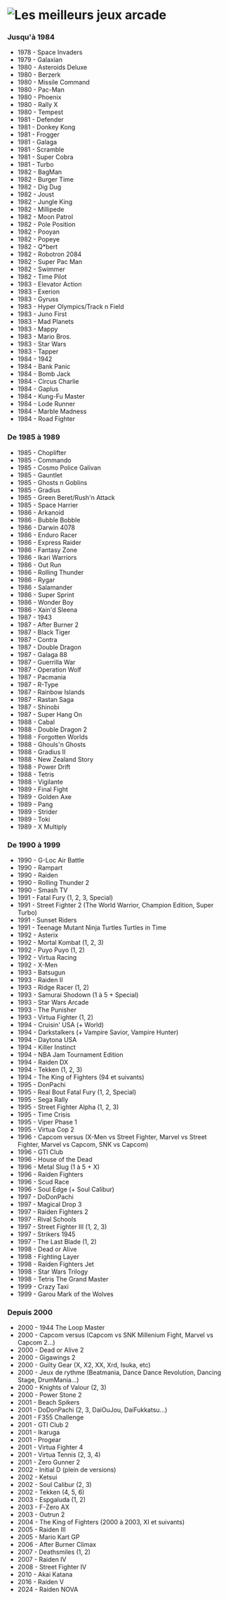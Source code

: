 # ![Les meilleurs jeux arcade](images/arcade.jpg)

### Jusqu'à 1984
- 1978 - Space Invaders
- 1979 - Galaxian
- 1980 - Asteroids Deluxe
- 1980 - Berzerk
- 1980 - Missile Command
- 1980 - Pac-Man
- 1980 - Phoenix
- 1980 - Rally X
- 1980 - Tempest
- 1981 - Defender
- 1981 - Donkey Kong
- 1981 - Frogger
- 1981 - Galaga
- 1981 - Scramble
- 1981 - Super Cobra
- 1981 - Turbo
- 1982 - BagMan
- 1982 - Burger Time
- 1982 - Dig Dug
- 1982 - Joust
- 1982 - Jungle King
- 1982 - Millipede
- 1982 - Moon Patrol
- 1982 - Pole Position
- 1982 - Pooyan
- 1982 - Popeye
- 1982 - Q*bert
- 1982 - Robotron 2084
- 1982 - Super Pac Man
- 1982 - Swimmer
- 1982 - Time Pilot
- 1983 - Elevator Action
- 1983 - Exerion
- 1983 - Gyruss
- 1983 - Hyper Olympics/Track n Field
- 1983 - Juno First
- 1983 - Mad Planets
- 1983 - Mappy
- 1983 - Mario Bros.
- 1983 - Star Wars
- 1983 - Tapper
- 1984 - 1942
- 1984 - Bank Panic
- 1984 - Bomb Jack
- 1984 - Circus Charlie
- 1984 - Gaplus
- 1984 - Kung-Fu Master
- 1984 - Lode Runner
- 1984 - Marble Madness
- 1984 - Road Fighter

### De 1985 à 1989
- 1985 - Choplifter
- 1985 - Commando
- 1985 - Cosmo Police Galivan
- 1985 - Gauntlet
- 1985 - Ghosts n Goblins
- 1985 - Gradius
- 1985 - Green Beret/Rush'n Attack
- 1985 - Space Harrier
- 1986 - Arkanoid
- 1986 - Bubble Bobble
- 1986 - Darwin 4078
- 1986 - Enduro Racer
- 1986 - Express Raider
- 1986 - Fantasy Zone
- 1986 - Ikari Warriors
- 1986 - Out Run
- 1986 - Rolling Thunder
- 1986 - Rygar
- 1986 - Salamander
- 1986 - Super Sprint
- 1986 - Wonder Boy
- 1986 - Xain'd Sleena
- 1987 - 1943
- 1987 - After Burner 2
- 1987 - Black Tiger
- 1987 - Contra
- 1987 - Double Dragon
- 1987 - Galaga 88
- 1987 - Guerrilla War
- 1987 - Operation Wolf
- 1987 - Pacmania
- 1987 - R-Type
- 1987 - Rainbow Islands
- 1987 - Rastan Saga
- 1987 - Shinobi
- 1987 - Super Hang On
- 1988 - Cabal
- 1988 - Double Dragon 2
- 1988 - Forgotten Worlds
- 1988 - Ghouls'n Ghosts
- 1988 - Gradius II
- 1988 - New Zealand Story
- 1988 - Power Drift
- 1988 - Tetris
- 1988 - Vigilante
- 1989 - Final Fight
- 1989 - Golden Axe
- 1989 - Pang
- 1989 - Strider
- 1989 - Toki
- 1989 - X Multiply

### De 1990 à 1999
- 1990 - G-Loc Air Battle
- 1990 - Rampart
- 1990 - Raiden
- 1990 - Rolling Thunder 2
- 1990 - Smash TV
- 1991 - Fatal Fury (1, 2, 3, Special)
- 1991 - Street Fighter 2 (The World Warrior, Champion Edition, Super Turbo)
- 1991 - Sunset Riders
- 1991 - Teenage Mutant Ninja Turtles Turtles in Time
- 1992 - Asterix
- 1992 - Mortal Kombat (1, 2, 3)
- 1992 - Puyo Puyo (1, 2)
- 1992 - Virtua Racing
- 1992 - X-Men
- 1993 - Batsugun
- 1993 - Raiden II
- 1993 - Ridge Racer (1, 2)
- 1993 - Samurai Shodown (1 à 5 + Special)
- 1993 - Star Wars Arcade
- 1993 - The Punisher
- 1993 - Virtua Fighter (1, 2)
- 1994 - Cruisin' USA (+ World)
- 1994 - Darkstalkers (+ Vampire Savior, Vampire Hunter)
- 1994 - Daytona USA
- 1994 - Killer Instinct
- 1994 - NBA Jam Tournament Edition
- 1994 - Raiden DX
- 1994 - Tekken (1, 2, 3)
- 1994 - The King of Fighters (94 et suivants)
- 1995 - DonPachi
- 1995 - Real Bout Fatal Fury (1, 2, Special)
- 1995 - Sega Rally
- 1995 - Street Fighter Alpha (1, 2, 3)
- 1995 - Time Crisis
- 1995 - Viper Phase 1
- 1995 - Virtua Cop 2
- 1996 - Capcom versus (X-Men vs Street Fighter, Marvel vs Street Fighter, Marvel vs Capcom, SNK vs Capcom)
- 1996 - GTI Club
- 1996 - House of the Dead
- 1996 - Metal Slug (1 à 5 + X)
- 1996 - Raiden Fighters
- 1996 - Scud Race
- 1996 - Soul Edge (+ Soul Calibur)
- 1997 - DoDonPachi
- 1997 - Magical Drop 3
- 1997 - Raiden Fighters 2
- 1997 - Rival Schools
- 1997 - Street Fighter III (1, 2, 3)
- 1997 - Strikers 1945
- 1997 - The Last Blade (1, 2)
- 1998 - Dead or Alive
- 1998 - Fighting Layer
- 1998 - Raiden Fighters Jet
- 1998 - Star Wars Trilogy
- 1998 - Tetris The Grand Master
- 1999 - Crazy Taxi
- 1999 - Garou Mark of the Wolves

### Depuis 2000
- 2000 - 1944 The Loop Master
- 2000 - Capcom versus (Capcom vs SNK Millenium Fight, Marvel vs Capcom 2...)
- 2000 - Dead or Alive 2
- 2000 - Gigawings 2
- 2000 - Guilty Gear (X, X2, XX, Xrd, Isuka, etc)
- 2000 - Jeux de rythme (Beatmania, Dance Dance Revolution, Dancing Stage, DrumMania...)
- 2000 - Knights of Valour (2, 3)
- 2000 - Power Stone 2
- 2001 - Beach Spikers
- 2001 - DoDonPachi (2, 3, DaiOuJou, DaiFukkatsu...)
- 2001 - F355 Challenge
- 2001 - GTI Club 2
- 2001 - Ikaruga
- 2001 - Progear
- 2001 - Virtua Fighter 4
- 2001 - Virtua Tennis (2, 3, 4)
- 2001 - Zero Gunner 2
- 2002 - Initial D (plein de versions)
- 2002 - Ketsui
- 2002 - Soul Calibur (2, 3)
- 2002 - Tekken (4, 5, 6)
- 2003 - Espgaluda (1, 2)
- 2003 - F-Zero AX
- 2003 - Outrun 2
- 2004 - The King of Fighters (2000 à 2003, XI et suivants)
- 2005 - Raiden III
- 2005 - Mario Kart GP
- 2006 - After Burner Climax
- 2007 - Deathsmiles (1, 2)
- 2007 - Raiden IV
- 2008 - Street Fighter IV
- 2010 - Akai Katana
- 2016 - Raiden V
- 2024 - Raiden NOVA


